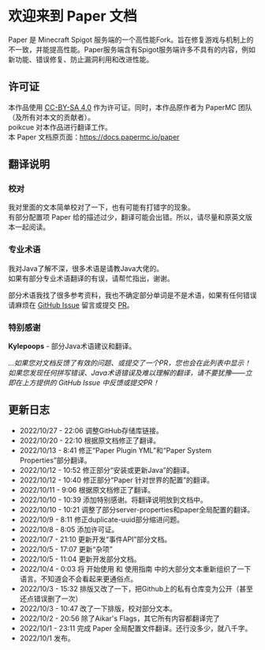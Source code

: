 # 欢迎来到 Paper 文档
Paper 是 Minecraft Spigot 服务端的一个高性能Fork。旨在修复游戏与机制上的不一致，并能提高性能。Paper服务端含有Spigot服务端许多不具有的内容，例如新功能、错误修复、防止漏洞利用和改进性能。  
  
## 许可证
本作品使用 [CC-BY-SA 4.0](https://creativecommons.org/licenses/by-sa/4.0/legalcode) 作为许可证。同时，本作品原作者为 PaperMC 团队（及所有对本文的贡献者）。  
poikcue 对本作品进行翻译工作。  
本 Paper 文档原页面：https://docs.papermc.io/paper  

## 翻译说明
### 校对
我对里面的文本简单校对了一下，也有可能有打错字的现象。  
有部分配置项 Paper 给的描述过少，翻译可能会出错。所以，请尽量和原英文版本一起阅读。  
  
### 专业术语
我对Java了解不深，很多术语是请教Java大佬的。  
如果有部分专业术语翻译的有误，请帮忙指出，谢谢。  
  
部分术语我找了很多参考资料，我也不确定部分单词是不是术语，如果有任何错误请麻烦在 [GitHub Issue](https://github.com/poikcue/docs/issues/new) 留言或提交 [PR](https://github.com/poikcue/legacy-docs)。  

### 特别感谢
**Kylepoops** - 部分Java术语建议和翻译。  
  
*...如果您对文档反馈了有效的问题、或提交了一个PR，您也会在此列表中显示！*  
*如果您发现任何拼写错误、Java术语错误及难以理解的翻译，请不要犹豫——立即在上方提供的 GitHub Issue 中反馈或提交PR！*  

## 更新日志
- 2022/10/27 - 22:06 调整GitHub存储库链接。
- 2022/10/20 - 22:10 根据原文档修正了翻译。
- 2022/10/13 - 8:41 修正“Paper Plugin YML”和“Paper System Properties”部分翻译。
- 2022/10/12 - 10:52 修正部分“安装或更新Java”的翻译。
- 2022/10/12 - 10:40 修正部分“Paper 针对世界的配置”的翻译。
- 2022/10/11 - 9:06 根据原文档修正了翻译。
- 2022/10/10 - 10:39 添加特别感谢。将翻译说明放到文档中。
- 2022/10/10 - 10:21 调整了部分server-properties和paper全局配置的翻译。
- 2022/10/9 - 8:11 修正duplicate-uuid部分缩进问题。  
- 2022/10/8 - 8:05 添加许可证。
- 2022/10/7 - 21:10 更新开发“事件API”部分文档。  
- 2022/10/5 - 17:07 更新“杂项”  
- 2022/10/5 - 11:04 更新开发部分文档。  
- 2022/10/4 - 0:03 将 开始使用 和 使用指南 中的大部分文本重新组织了一下语言。不知道会不会看起来更通俗点。  
- 2022/10/3 - 15:32 排版又改了一下，把Github上的私有仓库变为公开（甚至还点错误删了一次）  
- 2022/10/3 - 10:47 改了一下排版，校对部分文本。
- 2022/10/2 - 20:56 除了Aikar's Flags，其它所有内容都翻译完了  
- 2022/10/1 - 23:11 完成 Paper 全局配置文件翻译。还行没多少，就八千字。  
- 2022/10/1 发布。
